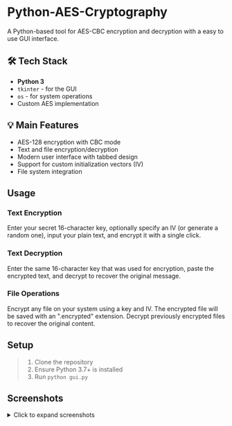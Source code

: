 # Python-AES-Cryptography

A Python-based tool for AES-CBC encryption and decryption with a easy to use GUI interface.

## 🛠️ Tech Stack
* **Python 3**
* `tkinter` - for the GUI
* `os` - for system operations
* Custom AES implementation

## 💡 Main Features
* AES-128 encryption with CBC mode
* Text and file encryption/decryption
* Modern user interface with tabbed design
* Support for custom initialization vectors (IV)
* File system integration

## Usage

### Text Encryption
Enter your secret 16-character key, optionally specify an IV (or generate a random one), input your plain text, and encrypt it with a single click.

### Text Decryption
Enter the same 16-character key that was used for encryption, paste the encrypted text, and decrypt to recover the original message.

### File Operations
Encrypt any file on your system using a key and IV. The encrypted file will be saved with an ".encrypted" extension. Decrypt previously encrypted files to recover the original content.

## Setup
> 1. Clone the repository
> 2. Ensure Python 3.7+ is installed
> 3. Run `python gui.py`

## Screenshots

<details>
  <summary>Click to expand screenshots</summary>
  
  ### Application Interface
  
  #### Text Decryption Tab
  <img src="images/decrypt_tab.png" width="600"/>
  
  #### Text Encryption Tab
  <img src="images/encrypt_tab.png" width="600"/>
  
  ### File Encryption Example
  
  #### Step 1: Configure Encryption Settings
  <img src="images/files_tab_filled.png" width="600"/>
  
  Enter a 16-character key and either enter an IV or generate a random one. Select your target file for encryption.
  
  #### Step 2: Original File Before Encryption
  <img src="images/test_file_original.png" width="600"/>
  
  The original text file contains readable content: "Python-AES-Cryptography".
  
  #### Step 3: Encrypted File Content
  <img src="images/test_file_encrypted.png" width="600"/>
  
  After encryption, the file content becomes unreadable encrypted data.
  
  #### Step 4: Decrypted File Result
  <img src="images/test_file_decrypted.png" width="600"/>
  
  After decryption using the same key and IV, the original content is restored: "Python-AES-Cryptography".
  
</details>
